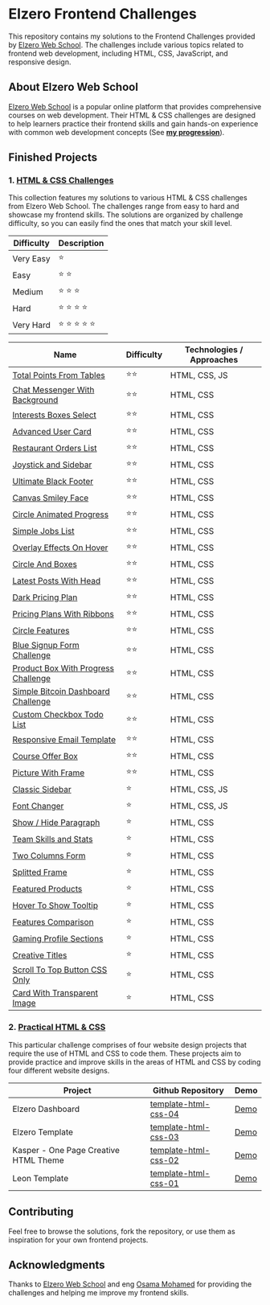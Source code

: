 # Elzero Frontend Challenges

This repository contains my solutions to the Frontend Challenges provided by [Elzero Web School](https://elzero.org/). The challenges include various topics related to frontend web development, including HTML, CSS, JavaScript, and responsive design.

## About Elzero Web School

[Elzero Web School](https://elzero.org/) is a popular online platform that provides comprehensive courses on web development. Their HTML & CSS challenges are designed to help learners practice their frontend skills and gain hands-on experience with common web development concepts (See **[my progression](https://github.com/mouatezbenariba/elzero-progression)**).

## Finished Projects

### 1. [HTML & CSS Challenges](https://elzero.org/category/challenges/front-end-challenges/)

This collection features my solutions to various HTML & CSS challenges from Elzero Web School. The challenges range from easy to hard and showcase my frontend skills. The solutions are organized by challenge difficulty, so you can easily find the ones that match your skill level.

| Difficulty | Description    |
| ---------- | -------------- |
| Very Easy  | ⭐             |
| Easy       | ⭐ ⭐          |
| Medium     | ⭐ ⭐ ⭐       |
| Hard       | ⭐ ⭐ ⭐ ⭐    |
| Very Hard  | ⭐ ⭐ ⭐ ⭐ ⭐ |

| Name                                                                                                                           | Difficulty | Technologies / Approaches |
| ------------------------------------------------------------------------------------------------------------------------------ | ---------- | ------------------------- |
| [Total Points From Tables](https://mouatezbenariba.github.io/Elzero-Frontend-Challenges/total-points-from-tables/)             | ⭐⭐       | HTML, CSS, JS             |
| [Chat Messenger With Background](https://mouatezbenariba.github.io/Elzero-Frontend-Challenges/chat-messenger-with-background/) | ⭐⭐       | HTML, CSS                 |
| [Interests Boxes Select](https://mouatezbenariba.github.io/Elzero-Frontend-Challenges/interests-boxes-select/)                 | ⭐⭐       | HTML, CSS                 |
| [Advanced User Card](https://mouatezbenariba.github.io/Elzero-Frontend-Challenges/advanced-user-card/)                         | ⭐⭐       | HTML, CSS                 |
| [Restaurant Orders List](https://mouatezbenariba.github.io/Elzero-Frontend-Challenges/restaurant-orders-list/)                 | ⭐⭐       | HTML, CSS                 |
| [Joystick and Sidebar](https://mouatezbenariba.github.io/Elzero-Frontend-Challenges/joystick-and-sidebar/)                     | ⭐⭐       | HTML, CSS                 |
| [Ultimate Black Footer](https://mouatezbenariba.github.io/Elzero-Frontend-Challenges/ultimate-black-footer/)                   | ⭐⭐       | HTML, CSS                 |
| [Canvas Smiley Face](https://mouatezbenariba.github.io/Elzero-Frontend-Challenges/canvas-smiley-face/)                         | ⭐⭐       | HTML, CSS                 |
| [Circle Animated Progress](https://mouatezbenariba.github.io/Elzero-Frontend-Challenges/circle-animated-progress/)             | ⭐⭐       | HTML, CSS                 |
| [Simple Jobs List](https://mouatezbenariba.github.io/Elzero-Frontend-Challenges/simple-jobs-list/)                             | ⭐⭐       | HTML, CSS                 |
| [Overlay Effects On Hover](https://mouatezbenariba.github.io/Elzero-Frontend-Challenges/overlay-effects-on-hover/)             | ⭐⭐       | HTML, CSS                 |
| [Circle And Boxes](https://mouatezbenariba.github.io/Elzero-Frontend-Challenges/circle-and-boxes/)                             | ⭐⭐       | HTML, CSS                 |
| [Latest Posts With Head](https://mouatezbenariba.github.io/Elzero-Frontend-Challenges/latest-posts-with-head/)                 | ⭐⭐       | HTML, CSS                 |
| [Dark Pricing Plan](https://mouatezbenariba.github.io/Elzero-Frontend-Challenges/dark-pricing-plan/)                           | ⭐⭐       | HTML, CSS                 |
| [Pricing Plans With Ribbons](https://mouatezbenariba.github.io/Elzero-Frontend-Challenges/pricing-plans-with-ribbons/)         | ⭐⭐       | HTML, CSS                 |
| [Circle Features](https://mouatezbenariba.github.io/Elzero-Frontend-Challenges/circle-features/)                               | ⭐⭐       | HTML, CSS                 |
| [Blue Signup Form Challenge](https://mouatezbenariba.github.io/Elzero-Frontend-Challenges/blue-signup-form/)                   | ⭐⭐       | HTML, CSS                 |
| [Product Box With Progress Challenge](https://mouatezbenariba.github.io/Elzero-Frontend-Challenges/product-box-with-progress/) | ⭐⭐       | HTML, CSS                 |
| [Simple Bitcoin Dashboard Challenge](https://mouatezbenariba.github.io/Elzero-Frontend-Challenges/bitcoin-dashboard/)          | ⭐⭐       | HTML, CSS                 |
| [Custom Checkbox Todo List](https://mouatezbenariba.github.io/Elzero-Frontend-Challenges/custom-checkbox-todo-list/)           | ⭐⭐       | HTML, CSS                 |
| [Responsive Email Template](https://mouatezbenariba.github.io/Elzero-Frontend-Challenges/responsive-email-template/)           | ⭐⭐       | HTML, CSS                 |
| [Course Offer Box](https://mouatezbenariba.github.io/Elzero-Frontend-Challenges/course-offer-box/)                             | ⭐⭐       | HTML, CSS                 |
| [Picture With Frame](https://mouatezbenariba.github.io/Elzero-Frontend-Challenges/picture-with-frame/)                         | ⭐⭐       | HTML, CSS                 |
| [Classic Sidebar](https://mouatezbenariba.github.io/Elzero-Frontend-Challenges/classic-sidebar/)                               | ⭐         | HTML, CSS, JS             |
| [Font Changer](https://mouatezbenariba.github.io/Elzero-Frontend-Challenges/font-changer/)                                     | ⭐         | HTML, CSS, JS             |
| [Show / Hide Paragraph](https://mouatezbenariba.github.io/Elzero-Frontend-Challenges/show-hide-paragraph/)                     | ⭐         | HTML, CSS                 |
| [Team Skills and Stats](https://mouatezbenariba.github.io/Elzero-Frontend-Challenges/team-skills-and-stats/)                   | ⭐         | HTML, CSS                 |
| [Two Columns Form](https://mouatezbenariba.github.io/Elzero-Frontend-Challenges/two-columns-form/)                             | ⭐         | HTML, CSS                 |
| [Splitted Frame](https://mouatezbenariba.github.io/Elzero-Frontend-Challenges/splitted-frame/)                                 | ⭐         | HTML, CSS                 |
| [Featured Products](https://mouatezbenariba.github.io/Elzero-Frontend-Challenges/featured-products/)                           | ⭐         | HTML, CSS                 |
| [Hover To Show Tooltip](https://mouatezbenariba.github.io/Elzero-Frontend-Challenges/hover-to-show-tooltip/)                   | ⭐         | HTML, CSS                 |
| [Features Comparison](https://mouatezbenariba.github.io/Elzero-Frontend-Challenges/features-comparison/)                       | ⭐         | HTML, CSS                 |
| [Gaming Profile Sections](https://mouatezbenariba.github.io/Elzero-Frontend-Challenges/gaming-profile-sections/)               | ⭐         | HTML, CSS                 |
| [Creative Titles](https://mouatezbenariba.github.io/Elzero-Frontend-Challenges/creative-titles/)                               | ⭐         | HTML, CSS                 |
| [Scroll To Top Button CSS Only](https://mouatezbenariba.github.io/Elzero-Frontend-Challenges/scroll-to-top-button/)            | ⭐         | HTML, CSS                 |
| [Card With Transparent Image](https://mouatezbenariba.github.io/Elzero-Frontend-Challenges/card-with-transparent-image/)       | ⭐         | HTML, CSS                 |

### 2. [Practical HTML & CSS](https://elzero.org/practical-html-css/)

This particular challenge comprises of four website design projects that require the use of HTML and CSS to code them. These projects aim to provide practice and improve skills in the areas of HTML and CSS by coding four different website designs.

| Project                               | Github Repository                                                               | Demo                                                            |
| ------------------------------------- | ------------------------------------------------------------------------------- | --------------------------------------------------------------- |
| Elzero Dashboard                      | [template-html-css-04](https://github.com/mouatezbenariba/template-html-css-04) | [Demo](https://mouatezbenariba.github.io/template-html-css-04/) |
| Elzero Template                       | [template-html-css-03](https://github.com/mouatezbenariba/template-html-css-03) | [Demo](https://mouatezbenariba.github.io/template-html-css-03/) |
| Kasper - One Page Creative HTML Theme | [template-html-css-02](https://github.com/mouatezbenariba/template-html-css-02) | [Demo](https://mouatezbenariba.github.io/template-html-css-02/) |
| Leon Template                         | [template-html-css-01](https://github.com/mouatezbenariba/template-html-css-01) | [Demo](https://mouatezbenariba.github.io/template-html-css-01/) |

## Contributing

Feel free to browse the solutions, fork the repository, or use them as inspiration for your own frontend projects.

## Acknowledgments

Thanks to [Elzero Web School](https://github.com/ElzeroWebSchool) and eng [Osama Mohamed](https://github.com/OsamaElzero) for providing the challenges and helping me improve my frontend skills.
